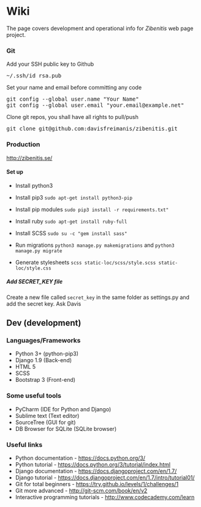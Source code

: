 # Wiki

The page covers development and operational info for _Zibenitis_ web page project.

### Git

Add your SSH public key to Github

<pre>
~/.ssh/id_rsa.pub
</pre>

Set your name and email before committing any code

<pre>
git config --global user.name "Your Name"
git config --global user.email "your.email@example.net"
</pre>

Clone git repos, you shall have all rights to pull/push

<pre>
git clone git@github.com:davisfreimanis/zibenitis.git
</pre>

### Production

http://zibenitis.se/

#### Set up
* Install python3
* Install pip3 `sudo apt-get install python3-pip`
* Install pip modules `sudo pip3 install -r requirements.txt"`
* Install ruby `sudo apt-get install ruby-full`
* Install SCSS `sudo su -c "gem install sass"`

* Run migrations `python3 manage.py makemigrations` and `python3 manage.py migrate`
* Generate stylesheets `scss static-loc/scss/style.scss static-loc/style.css`

##### Add SECRET_KEY file
Create a new file called `secret_key` in the same folder as settings.py and add the secret key. Ask Davis

## Dev (development)

### Languages/Frameworks

* Python 3+ (python-pip3)
* Django 1.9 (Back-end)
* HTML 5
* SCSS
* Bootstrap 3 (Front-end)

### Some useful tools

* PyCharm (IDE for Python and Django)
* Sublime text (Text editor)
* SourceTree (GUI for git)
* DB Browser for SQLite (SQLite browser)

### Useful links

* Python documentation - https://docs.python.org/3/
* Python tutorial - https://docs.python.org/3/tutorial/index.html
* Django documentation - https://docs.djangoproject.com/en/1.7/
* Django tutorial - https://docs.djangoproject.com/en/1.7/intro/tutorial01/
* Git for total beginners - https://try.github.io/levels/1/challenges/1
* Git more advanced - http://git-scm.com/book/en/v2
* Interactive programming tutorials - http://www.codecademy.com/learn
